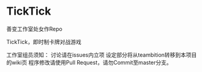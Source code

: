 # TickTick
善变工作室处女作Repo

TickTick，即时制卡牌对战游戏

工作室组员须知：
 讨论请在issues内立项
 设定部分将从teambition转移到本项目的wiki页
 程序修改请使用Pull Request，请勿Commit至master分支。
